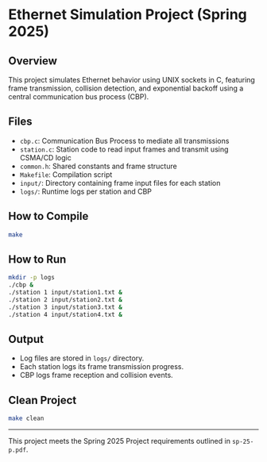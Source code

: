 # Ethernet Simulation Project (Spring 2025)

## Overview
This project simulates Ethernet behavior using UNIX sockets in C, featuring frame transmission, collision detection, and exponential backoff using a central communication bus process (CBP).

## Files
- `cbp.c`: Communication Bus Process to mediate all transmissions
- `station.c`: Station code to read input frames and transmit using CSMA/CD logic
- `common.h`: Shared constants and frame structure
- `Makefile`: Compilation script
- `input/`: Directory containing frame input files for each station
- `logs/`: Runtime logs per station and CBP

## How to Compile
```bash
make
```

## How to Run
```bash
mkdir -p logs
./cbp &
./station 1 input/station1.txt &
./station 2 input/station2.txt &
./station 3 input/station3.txt &
./station 4 input/station4.txt &
```

## Output
- Log files are stored in `logs/` directory.
- Each station logs its frame transmission progress.
- CBP logs frame reception and collision events.

## Clean Project
```bash
make clean
```

---
This project meets the Spring 2025 Project requirements outlined in `sp-25-p.pdf`.
